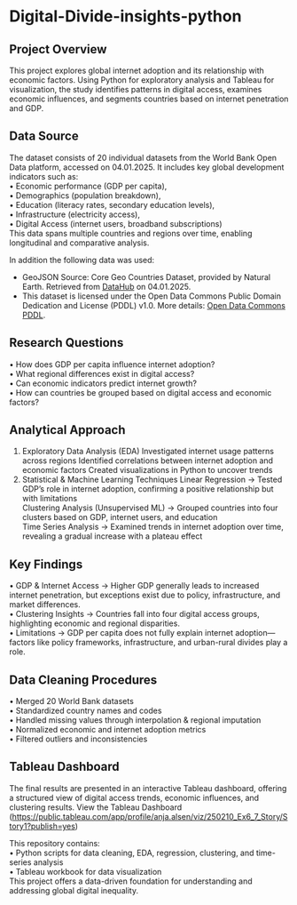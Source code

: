 # Digital-Divide-insights-python

## Project Overview
This project explores global internet adoption and its relationship with economic factors. Using Python for exploratory analysis and Tableau for visualization, the study identifies patterns in digital access, examines economic influences, and segments countries based on internet penetration and GDP.

## Data Source
The dataset consists of 20 individual datasets from the World Bank Open Data platform, accessed on 04.01.2025. It includes key global development indicators such as:  
• Economic performance (GDP per capita),  
• Demographics (population breakdown),  
• Education (literacy rates, secondary education levels),  
• Infrastructure (electricity access),  
• Digital Access (internet users, broadband subscriptions)  
This data spans multiple countries and regions over time, enabling longitudinal and comparative analysis.

In addition the following data was used: 
- GeoJSON Source: Core Geo Countries Dataset, provided by Natural Earth. Retrieved from [DataHub](https://datahub.io/core/geo-countries#data-files) on 04.01.2025.  
- This dataset is licensed under the Open Data Commons Public Domain Dedication and License (PDDL) v1.0. More details: [Open Data Commons PDDL](https://opendatacommons.org/licenses/pddl/1-0/).

## Research Questions
• How does GDP per capita influence internet adoption?  
• What regional differences exist in digital access?  
• Can economic indicators predict internet growth?  
• How can countries be grouped based on digital access and economic factors?

## Analytical Approach
1. Exploratory Data Analysis (EDA)
Investigated internet usage patterns across regions Identified correlations between internet adoption and economic factors Created visualizations in Python to uncover trends
2. Statistical & Machine Learning Techniques
Linear Regression → Tested GDP’s role in internet adoption, confirming a positive relationship but with limitations  
Clustering Analysis (Unsupervised ML) → Grouped countries into four clusters based on GDP, internet users, and education  
Time Series Analysis → Examined trends in internet adoption over time, revealing a gradual increase with a plateau effect

## Key Findings
• GDP & Internet Access → Higher GDP generally leads to increased internet penetration, but exceptions exist due to policy, infrastructure, and market differences.  
• Clustering Insights → Countries fall into four digital access groups, highlighting economic and regional disparities.    
• Limitations → GDP per capita does not fully explain internet adoption—factors like policy frameworks, infrastructure, and urban-rural divides play a role.

## Data Cleaning Procedures
• Merged 20 World Bank datasets  
• Standardized country names and codes  
• Handled missing values through interpolation & regional imputation  
• Normalized economic and internet adoption metrics  
• Filtered outliers and inconsistencies

## Tableau Dashboard
The final results are presented in an interactive Tableau dashboard, offering a structured view of digital access trends, economic influences, and clustering results. View the Tableau Dashboard (https://public.tableau.com/app/profile/anja.alsen/viz/250210_Ex6_7_Story/Story1?publish=yes)

This repository contains:  
	• Python scripts for data cleaning, EDA, regression, clustering, and time-series analysis  
	• Tableau workbook for data visualization  
This project offers a data-driven foundation for understanding and addressing global digital inequality.

